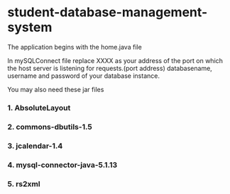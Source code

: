 # student-database-management-system

The application begins with the home.java file

In mySQLConnect file
replace XXXX as your address of the port on which the host server is listening for requests.(port address)
databasename, username and password of your database instance.

You may also need these jar files
### 1. AbsoluteLayout
### 2. commons-dbutils-1.5
### 3. jcalendar-1.4
### 4. mysql-connector-java-5.1.13
### 5. rs2xml
